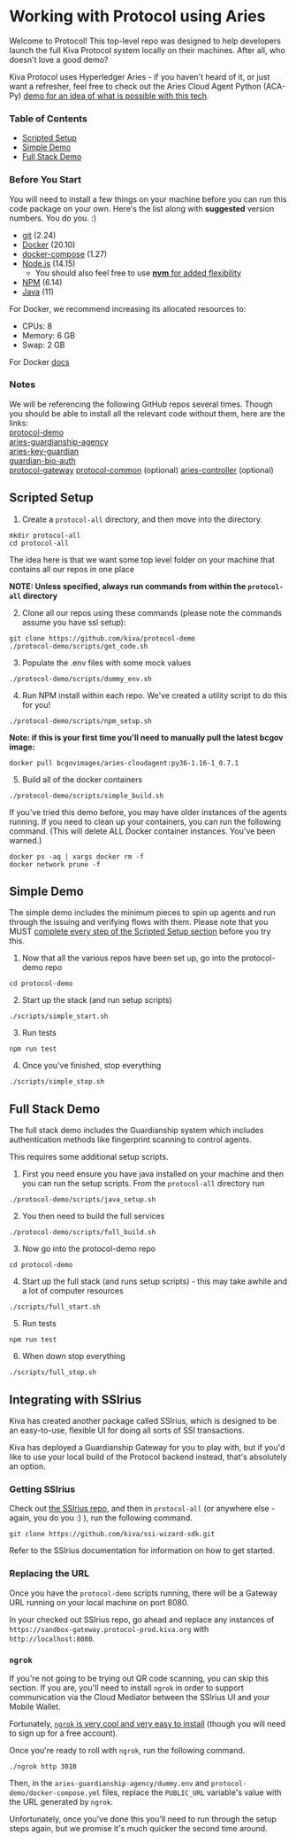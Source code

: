 # Working with Protocol using Aries

Welcome to Protocol! This top-level repo was designed to help developers launch the full Kiva Protocol system locally on their machines. After all, who doesn't love a good demo?

Kiva Protocol uses Hyperledger Aries - if you haven't heard of it, or just want a refresher, feel free to check out the Aries Cloud Agent Python (ACA-Py) [demo for an idea of what is possible with this tech](https://github.com/hyperledger/aries-cloudagent-python/blob/main/demo/README.md).

### Table of Contents

* [Scripted Setup](https://github.com/kiva/protocol-demo#scripted-setup)
* [Simple Demo](https://github.com/kiva/protocol-demo#simple-demo)
* [Full Stack Demo](https://github.com/kiva/protocol-demo#full-stack-demo)

### Before You Start

You will need to install a few things on your machine before you can run this code package on your own. Here's the list along with **suggested** version numbers. You do you. :)

* [git](https://git-scm.com/downloads) (2.24)
* [Docker](https://www.docker.com/get-started) (20.10)
* [docker-compose](https://docs.docker.com/compose/install/) (1.27)
* [Node.js](https://nodejs.org/) (14.15)
   * You should also feel free to use [**nvm** for added flexibility](https://github.com/nvm-sh/nvm)
* [NPM](https://docs.npmjs.com/downloading-and-installing-node-js-and-npm) (6.14)
* [Java](https://java.com/) (11)

For Docker, we recommend increasing its allocated resources to:
- CPUs: 8
- Memory: 6 GB
- Swap: 2 GB

For Docker [docs](https://docs.docker.com/docker-for-mac/)

### Notes
We will be referencing the following GitHub repos several times. Though you should be able to install all the relevant code without them, here are the links:  
[protocol-demo](https://github.com/kiva/protocol-demo)  
[aries-guardianship-agency](https://github.com/kiva/aries-guardianship-agency)  
[aries-key-guardian](https://github.com/kiva/aries-key-guardian.git)  
[guardian-bio-auth](https://github.com/kiva/guardian-bio-auth.git)  
[protocol-gateway](https://github.com/kiva/protocol-gateway.git)
[protocol-common](https://github.com/kiva/protocol-common.git) (optional)
[aries-controller](https://github.com/kiva/aries-controller) (optional)

## Scripted Setup

1. Create a `protocol-all` directory, and then move into the directory.

```
mkdir protocol-all
cd protocol-all
```

The idea here is that we want some top level folder on your machine that contains all our repos in one place

**NOTE: Unless specified, always run commands from within the `protocol-all` directory**

2. Clone all our repos using these commands (please note the commands assume you have ssl setup):

```
git clone https://github.com/kiva/protocol-demo
./protocol-demo/scripts/get_code.sh
```

3. Populate the .env files with some mock values

```
./protocol-demo/scripts/dummy_env.sh
```

4. Run NPM install within each repo. We've created a utility script to do this for you!

```
./protocol-demo/scripts/npm_setup.sh
```

**Note: if this is your first time you'll need to manually pull the latest bcgov image:**

```
docker pull bcgovimages/aries-cloudagent:py36-1.16-1_0.7.1
```

5. Build all of the docker containers

```
./protocol-demo/scripts/simple_build.sh
```

If you've tried this demo before, you may have older instances of the agents running. If you need to clean up your containers, you can run the following command. (This will delete ALL Docker container instances. You've been warned.)

```
docker ps -aq | xargs docker rm -f
docker network prune -f
```

## Simple Demo

The simple demo includes the minimum pieces to spin up agents and run through the issuing and verifying flows with them. Please note that you MUST [complete every step of the Scripted Setup section](https://github.com/kiva/protocol-demo#scripted-setup) before you try this.

1. Now that all the various repos have been set up, go into the protocol-demo repo

```
cd protocol-demo
```

2. Start up the stack (and run setup scripts)

```
./scripts/simple_start.sh
```

3. Run tests

```
npm run test
```

4. Once you've finished, stop everything

```
./scripts/simple_stop.sh
```

## Full Stack Demo

The full stack demo includes the Guardianship system which includes authentication methods like fingerprint scanning to control agents.

This requires some additional setup scripts.

1. First you need ensure you have java installed on your machine and then you can run the setup scripts. From the `protocol-all` directory run

```
./protocol-demo/scripts/java_setup.sh
```

2. You then need to build the full services

```
./protocol-demo/scripts/full_build.sh
```

3. Now go into the protocol-demo repo

```
cd protocol-demo
```

4. Start up the full stack (and runs setup scripts) - this may take awhile and a lot of computer resources

```
./scripts/full_start.sh
```

5. Run tests

```
npm run test
```

6. When down stop everything

```
./scripts/full_stop.sh
```

## Integrating with SSIrius

Kiva has created another package called SSIrius, which is designed to be an easy-to-use, flexible UI for doing all sorts of SSI transactions.

Kiva has deployed a Guardianship Gateway for you to play with, but if you'd like to use your local build of the Protocol backend instead, that's absolutely an option.

### Getting SSIrius

Check out [the SSIrius repo](https://github.com/kiva/ssi-wizard-sdk), and then in `protocol-all` (or anywhere else - again, you do you :) ), run the following command.

```
git clone https://github.com/kiva/ssi-wizard-sdk.git
```

Refer to the SSIrius documentation for information on how to get started.

### Replacing the URL

Once you have the `protocol-demo` scripts running, there will be a Gateway URL running on your local machine on port 8080.

In your checked out SSIrius repo, go ahead and replace any instances of `https://sandbox-gateway.protocol-prod.kiva.org` with `http://localhost:8080`.

### `ngrok`

If you're not going to be trying out QR code scanning, you can skip this section. If you are, you'll need to install `ngrok` in order to support communication via the Cloud Mediator between the SSIrius UI and your Mobile Wallet.

Fortunately, [`ngrok` is very cool and very easy to install](https://ngrok.com/docs) (though you will need to sign up for a free account).

Once you're ready to roll with `ngrok`, run the following command.

```
./ngrok http 3010
```

Then, in the `aries-guardianship-agency/dummy.env` and `protocol-demo/docker-compose.yml` files, replace the `PUBLIC_URL` variable's value with the URL generated by `ngrok`.

Unfortunately, once you've done this you'll need to run through the setup steps again, but we promise it's much quicker the second time around.
 
